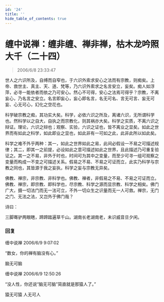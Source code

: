 ```yaml
---
id: '24'
title: ''
hide_table_of_contents: true
---
```


# 缠中说禅：缠非缠、禅非禅，枯木龙吟照大千（二十四）

> 2006/6/8 23:33:47

世人之六识所及，自缚而自窄也，于六识外索求安心之法而有宗教，则痴矣。上帝、救世主、真主、天、道、梵等，乃六识外索求之名言安立，妄矣。痴人如浮萍，必寻一能依者而依之乃可安心。然心不可得，安心之法焉可得乎？宗教，不离妄心，乃名言之安立。名言即妄心，妄心即名言，名无可名、言无可言、妄无可妄、心无可心，幻化之空花也。

科学破宗教之痴，其功实大矣。科学，必依六识之所及，离诸六识，无所谓科学也。然科学以之自大，自执之而宗教化，则其祸亦大矣。科学之实质，不离六识之辩证。理论，六识之辩也；观察、实验，六识之证也，皆不离业之显矣。如此之世界而有如此之科学，如此即业之显也，如此非有一可如之此，此非此所以如此矣。

科学之难不外乎两种：其一，如此之世界如此之易，此间必假设一不易之可描述规律；其二，即其一之前提，必设如此之意可描述如此之世界，且此描述乃可重复验证之。其一之不易，非外于时也，时间可为其中之变量，而至少可寻一组可观察之变量而构成一不变之可描述关系。假易之不易、不易之可证而立，此实乃科学与宗教之同也，其皆源于我之妄执，科学之妄与宗教无异矣。

佛教、禅宗，非宗教、非科学也。佛教、禅者，非假易之不易、不易之可证而立。佛教、禅宗，即宗教、即科学也，尽宗教、科学之源而显宗教、科学之相矣。佛门广大，摄一切法门而无一法可立，不外一切众生之识量而无一人可救。禅宗，无门之门、无法之法，又岂外于佛门哉？
 
诗曰：
 
三脚骞驴两眼瞎，蹄蹄踏遍草千山。湖南长老湖南老，未识威音旦夕闲。

### 回复

<div class='blog-comment'>
<span class='blog-comment-chan'>缠中说禅</span> 2006/6/9 9:07:02<br/>

“数女，你的禅有脑没有心。”


脑无可脑
</div>

<div class='blog-comment'>
<span class='blog-comment-chan'>缠中说禅</span> 2006/6/9 12:50:26<br/>

“没人性，你还说“脑无可脑”简直就是那猿人了。”

猿无可猿 人无可人 
</div>